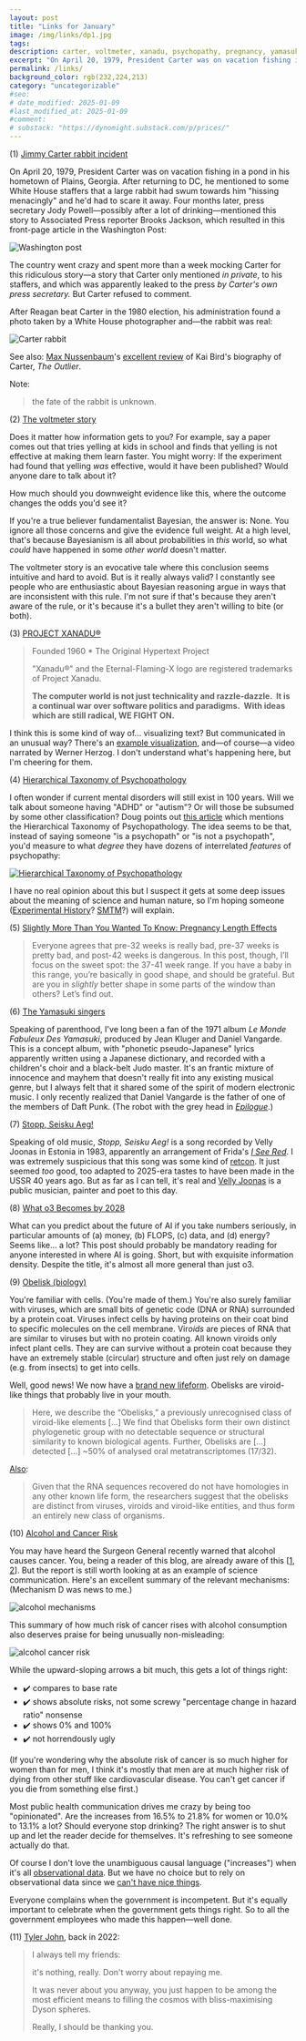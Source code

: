 ```yaml
---
layout: post
title: "Links for January"
image: /img/links/dp1.jpg
tags: 
description: carter, voltmeter, xanadu, psychopathy, pregnancy, yamasuki, Aeg!, AI, life, alcohol, bliss
excerpt: "On April 20, 1979, President Carter was on vacation fishing in a pond in his hometown of Plains, Georgia. After returning to DC, he mentioned to some White House staffers that a large rabbit had swum towards him \"hissing menacingly\" and he'd had to scare it away. Four months later, press secretary Jody Powell—possibly after a lot of drinking—mentioned this story to Associated Press reporter Brooks Jackson, which resulted in this front-page article in the Washington Post\:"
permalink: /links/
background_color: rgb(232,224,213)
category: "uncategorizable"
#seo:
# date_modified: 2025-01-09
#last_modified_at: 2025-01-09
#comment:
# substack: "https://dynomight.substack.com/p/prices/"
---
```


(1) [Jimmy Carter rabbit incident](https://en.wikipedia.org/wiki/Jimmy_Carter_rabbit_incident)

On April 20, 1979, President Carter was on vacation fishing in a pond in his hometown of Plains, Georgia. After returning to DC, he mentioned to some White House staffers that a large rabbit had swum towards him "hissing menacingly" and he'd had to scare it away. Four months later, press secretary Jody Powell—possibly after a lot of drinking—mentioned this story to Associated Press reporter Brooks Jackson, which resulted in this front-page article in the Washington Post:

![Washington post](/img/links/washington_post.png)

The country went crazy and spent more than a week mocking Carter for this ridiculous story—a story that Carter only mentioned *in private*, to his staffers, and which was apparently leaked to the press *by Carter's own press secretary.* But Carter refused to comment.

After Reagan beat Carter in the 1980 election, his administration found a photo taken by a White House photographer and—the rabbit was real:

![Carter rabbit](/img/links/rabbit.jpg)

See also: [Max Nussenbaum](https://www.candyforbreakfast.email/)'s [excellent review](https://www.astralcodexten.com/p/your-book-review-the-outlier) of Kai Bird's biography of Carter, *The Outlier*.

Note:

> the fate of the rabbit is unknown.

(2) [The voltmeter story](https://psychology.fandom.com/wiki/Likelihood_principle#The_voltmeter_story)

Does it matter how information gets to you? For example, say a paper comes out that tries yelling at kids in school and finds that yelling is not effective at making them learn faster. You might worry: If the experiment had found that yelling *was* effective, would it have been published? Would anyone dare to talk about it?

How much should you downweight evidence like this, where the outcome changes the odds you'd see it?

If you're a true believer fundamentalist Bayesian, the answer is: None. You ignore all those concerns and give the evidence full weight. At a high level, that's because Bayesianism is all about probabilities in *this* world, so what *could* have happened in some *other world* doesn't matter.

The voltmeter story is an evocative tale where this conclusion seems intuitive and hard to avoid. But is it really always valid? I constantly see people who are enthusiastic about Bayesian reasoning argue in ways that are inconsistent with this rule. I'm not sure if that's because they aren't aware of the rule, or it's because it's a bullet they aren't willing to bite (or both).

(3) [PROJECT XANADU®](https://xanadu.com/) 

> Founded 1960 * The Original Hypertext Project
>
> "Xanadu®" and the Eternal-Flaming-X logo are registered trademarks of Project Xanadu.
> 
> **The computer world is not just technicality and razzle-dazzle.  It is a continual war over software politics and paradigms.  With ideas which are still radical, WE FIGHT ON.**

I think this is some kind of way of... visualizing text? But communicated in an unusual way? There's an [example visualization](https://xanadu.com/xanademos/MoeJusteOrigins.html), and—of course—a video narrated by Werner Herzog. I don't understand what's happening here, but I'm cheering for them.

(4) [Hierarchical Taxonomy of Psychopathology](https://en.wikipedia.org/wiki/Hierarchical_Taxonomy_of_Psychopathology)

I often wonder if current mental disorders will still exist in 100 years. Will we talk about someone having "ADHD" or "autism"? Or will those be subsumed by some other classification? Doug points out [this article](https://www.newyorker.com/magazine/2024/05/13/why-were-turning-psychiatric-labels-into-identities) which mentions the Hierarchical Taxonomy of Psychopathology. The idea seems to be that, instead of saying someone "is a psychopath" or "is not a psychopath", you'd measure to what *degree* they have dozens of interrelated *features* of psychopathy:

[![Hierarchical Taxonomy of Psychopathology](/img/links/HiTOP.png)](https://commons.wikimedia.org/wiki/File:HiTOP_Model.png)

I have no real opinion about this but I suspect it gets at some deep issues about the meaning of science and human nature, so I'm hoping someone ([Experimental History](https://www.experimental-history.com/)? [SMTM](https://slimemoldtimemold.com/)?) will explain.

(5) [Slightly More Than You Wanted To Know: Pregnancy Length Effects](https://justismills.substack.com/p/slightly-more-than-you-wanted-to)

> Everyone agrees that pre-32 weeks is really bad, pre-37 weeks is pretty bad, and post-42 weeks is dangerous. In this post, though, I’ll focus on the sweet spot: the 37-41 week range. If you have a baby in this range, you’re basically in good shape, and should be grateful. But are you in _slightly_ better shape in some parts of the window than others? Let’s find out.

(6) [The Yamasuki singers](https://www.youtube.com/watch?v=a8PBKeE6SxU)

Speaking of parenthood, I've long been a fan of the 1971 album *Le Monde Fabuleux Des Yamasuki*, produced by Jean Kluger and Daniel Vangarde. This is a concept album, with "phonetic pseudo-Japanese" lyrics apparently written using a Japanese dictionary, and recorded with a children's choir and a black-belt Judo master. It's an frantic mixture of innocence and mayhem that doesn't really fit into any existing musical genre, but I always felt that it shared some of the spirit of modern electronic music. I only recently realized that Daniel Vangarde is the father of one of the members of Daft Punk. (The robot with the grey head in [*Epilogue*](https://www.youtube.com/watch?v=DuDX6wNfjqc).)

(7) [Stopp, Seisku Aeg!](https://www.youtube.com/watch?v=FEb68L-3UWY)

Speaking of old music, *Stopp, Seisku Aeg!* is a song recorded by Velly Joonas in Estonia in 1983, apparently an arrangement of Frida's [*I See Red*](https://www.youtube.com/watch?v=W1lYVLRSmQM). I was extremely suspicious that this song was some kind of [retcon](https://en.wikipedia.org/wiki/Retroactive_continuity). It just seemed *too* good, too adapted to 2025-era tastes to have been made in the USSR 40 years ago. But as far as I can tell, it's real and [Velly Joonas](https://en.wikipedia.org/wiki/Velly_Joonas) is a public musician, painter and poet to this day.

(8) [What o3 Becomes by 2028](https://www.lesswrong.com/posts/NXTkEiaLA4JdS5vSZ/what-o3-becomes-by-2028)

What can you predict about the future of AI if you take numbers seriously, in particular amounts of (a) money, (b) FLOPS, (c) data, and (d) energy? Seems like... a lot? This post should probably be mandatory reading for anyone interested in where AI is going. Short, but with exquisite information density. Despite the title, it's almost all more general than just o3.

(9) [Obelisk (biology)](https://en.wikipedia.org/wiki/Obelisk_(biology))

You're familiar with cells. (You're made of them.) You're also surely familiar with viruses, which are small bits of genetic code (DNA or RNA) surrounded by a protein coat. Viruses infect cells by having proteins on their coat bind to specific molecules on the cell membrane. Vir*oids* are pieces of RNA that are similar to viruses but with no protein coating. All known viroids only infect plant cells. They are can survive without a protein coat because they have an extremely stable (circular) structure and often just rely on damage (e.g. from insects) to get into cells.

Well, good news! We now have a [brand new lifeform](https://www.biorxiv.org/content/10.1101/2024.01.20.576352v1). Obelisks are viroid-like things that probably live in your mouth.

> Here, we describe the “Obelisks,” a previously unrecognised class of viroid-like elements [...] We find that Obelisks form their own distinct phylogenetic group with no detectable sequence or structural similarity to known biological agents. Further, Obelisks are [...] detected [...] ~50% of analysed oral metatranscriptomes (17/32).

[Also](https://en.wikipedia.org/wiki/Viroid#Obelisks):

> Given that the RNA sequences recovered do not have homologies in any other known life form, the researchers suggest that the obelisks are distinct from viruses, viroids and viroid-like entities, and thus form an entirely new class of organisms.

(10) [Alcohol and Cancer Risk](https://www.hhs.gov/sites/default/files/oash-alcohol-cancer-risk.pdf)

You may have heard the Surgeon General recently warned that alcohol causes cancer. You, being a reader of this blog, are already aware of this \[[1](https://dynomight.net/alcohol-trial/), [2](https://dynomight.net/alcohol/)\]. But the report is still worth looking at as an example of science communication. Here's an excellent summary of the relevant mechanisms: (Mechanism D was news to me.)

![alcohol mechanisms](/img/links/alc1.jpg)

This summary of how much risk of cancer rises with alcohol consumption also deserves praise for being unusually non-misleading:

![alcohol cancer risk](/img/links/alc2.jpg)

While the upward-sloping arrows a bit much, this gets a lot of things right:

* ✔️ compares to base rate
* ✔️ shows absolute risks, not some screwy "percentage change in hazard ratio" nonsense
* ✔️ shows 0% and 100%
* ✔️ not horrendously ugly  

(If you're wondering why the absolute risk of cancer is so much higher for women than for men, I think it's mostly that men are at much higher risk of dying from other stuff like cardiovascular disease. You can't get cancer if you die from something else first.)

Most public health communication drives me crazy by being too "opinionated". Are the increases from 16.5% to 21.8% for women or 10.0% to 13.1% a lot? Should everyone stop drinking? The right answer is to shut up and let the reader decide for themselves. It's refreshing to see someone actually do that.

Of course I don't love the unambiguous causal language ("increases") when it's all [observational data](https://doi.org/10.1111/add.13396). But we have no choice but to rely on observational data since we [can't have nice things](https://dynomight.net/alcohol-trial/).

Everyone complains when the government is incompetent. But it's equally important to celebrate when the government gets things right. So to all the government employees who made this happen—well done.

(11) [Tyler John](https://xcancel.com/tyler_m_john/status/1488650634802999297), back in 2022: 

> I always tell my friends:
> 
> it's nothing, really. Don't worry about repaying me.
> 
> It was never about you anyway, you just happen to be among the most efficient means to filling the cosmos with bliss-maximising Dyson spheres.
> 
> Really, I should be thanking you.
